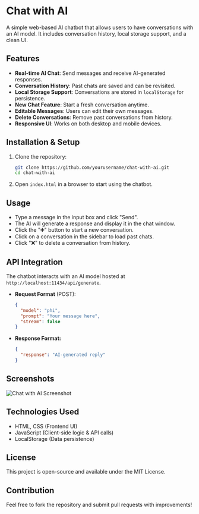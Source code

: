 # Chat with AI

A simple web-based AI chatbot that allows users to have conversations with an AI model. It includes conversation history, local storage support, and a clean UI.

## Features

- **Real-time AI Chat**: Send messages and receive AI-generated responses.
- **Conversation History**: Past chats are saved and can be revisited.
- **Local Storage Support**: Conversations are stored in `localStorage` for persistence.
- **New Chat Feature**: Start a fresh conversation anytime.
- **Editable Messages**: Users can edit their own messages.
- **Delete Conversations**: Remove past conversations from history.
- **Responsive UI**: Works on both desktop and mobile devices.

## Installation & Setup

1. Clone the repository:
   ```sh
   git clone https://github.com/yourusername/chat-with-ai.git
   cd chat-with-ai
   ```
2. Open `index.html` in a browser to start using the chatbot.

## Usage

- Type a message in the input box and click "Send".
- The AI will generate a response and display it in the chat window.
- Click the "➕" button to start a new conversation.
- Click on a conversation in the sidebar to load past chats.
- Click "❌" to delete a conversation from history.

## API Integration

The chatbot interacts with an AI model hosted at `http://localhost:11434/api/generate`.

- **Request Format** (POST):
  ```json
  {
    "model": "phi",
    "prompt": "Your message here",
    "stream": false
  }
  ```
- **Response Format:**
  ```json
  {
    "response": "AI-generated reply"
  }
  ```

## Screenshots

![Chat with AI Screenshot](Screenshot%202025-03-02%20101703.png)

## Technologies Used

- HTML, CSS (Frontend UI)
- JavaScript (Client-side logic & API calls)
- LocalStorage (Data persistence)

## License

This project is open-source and available under the MIT License.

## Contribution

Feel free to fork the repository and submit pull requests with improvements!

